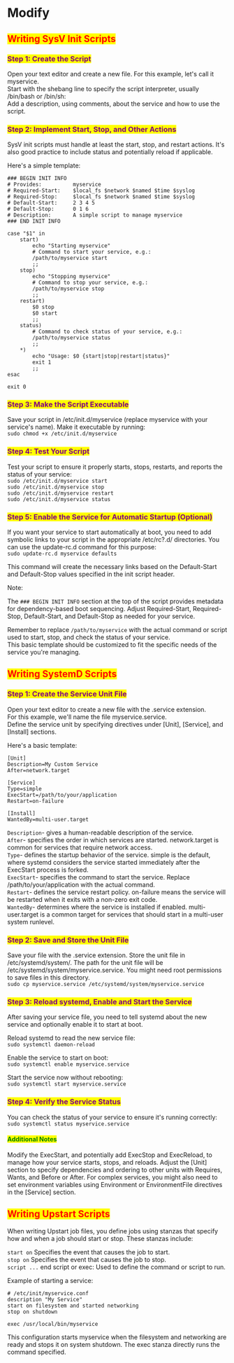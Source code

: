 # Modify

## <mark style="color:red;">Writing SysV Init Scripts</mark>

### <mark style="color:purple;">Step 1: Create the Script</mark>

Open your text editor and create a new file. For this example, let's call it myservice. \
Start with the shebang line to specify the script interpreter, usually /bin/bash or /bin/sh: \
Add a description, using comments, about the service and how to use the script.

### <mark style="color:purple;">Step 2: Implement Start, Stop, and Other Actions</mark>

SysV init scripts must handle at least the start, stop, and restart actions. It's also good practice to include status and potentially reload if applicable.

Here's a simple template:

```
### BEGIN INIT INFO
# Provides:          myservice
# Required-Start:    $local_fs $network $named $time $syslog
# Required-Stop:     $local_fs $network $named $time $syslog
# Default-Start:     2 3 4 5
# Default-Stop:      0 1 6
# Description:       A simple script to manage myservice
### END INIT INFO

case "$1" in
    start)
        echo "Starting myservice"
        # Command to start your service, e.g.:
        /path/to/myservice start
        ;;
    stop)
        echo "Stopping myservice"
        # Command to stop your service, e.g.:
        /path/to/myservice stop
        ;;
    restart)
        $0 stop
        $0 start
        ;;
    status)
        # Command to check status of your service, e.g.:
        /path/to/myservice status
        ;;
    *)
        echo "Usage: $0 {start|stop|restart|status}"
        exit 1
        ;;
esac

exit 0
```

### <mark style="color:purple;">Step 3: Make the Script Executable</mark>

Save your script in /etc/init.d/myservice (replace myservice with your service's name). Make it executable by running:\
`sudo chmod +x /etc/init.d/myservice`

### <mark style="color:purple;">Step 4: Test Your Script</mark>

Test your script to ensure it properly starts, stops, restarts, and reports the status of your service: \
`sudo /etc/init.d/myservice start`\
`sudo /etc/init.d/myservice stop`\
`sudo /etc/init.d/myservice restart`\
`sudo /etc/init.d/myservice status`

### <mark style="color:purple;">Step 5: Enable the Service for Automatic Startup (Optional)</mark>

If you want your service to start automatically at boot, you need to add symbolic links to your script in the appropriate /etc/rc?.d/ directories. You can use the update-rc.d command for this purpose:\
`sudo update-rc.d myservice defaults`

This command will create the necessary links based on the Default-Start and Default-Stop values specified in the init script header.

Note:

The `### BEGIN INIT INFO` section at the top of the script provides metadata for dependency-based boot sequencing. Adjust Required-Start, Required-Stop, Default-Start, and Default-Stop as needed for your service.

Remember to replace `/path/to/myservice` with the actual command or script used to start, stop, and check the status of your service. \
This basic template should be customized to fit the specific needs of the service you're managing.

## <mark style="color:red;">Writing SystemD Scripts</mark>

### <mark style="color:purple;">Step 1: Create the Service Unit File</mark>

Open your text editor to create a new file with the .service extension. \
For this example, we'll name the file myservice.service. \
Define the service unit by specifying directives under \[Unit], \[Service], and \[Install] sections.&#x20;

Here's a basic template:

```
[Unit]
Description=My Custom Service
After=network.target

[Service]
Type=simple
ExecStart=/path/to/your/application
Restart=on-failure

[Install]
WantedBy=multi-user.target
```

`Description`- gives a human-readable description of the service. \
`After`- specifies the order in which services are started. network.target is common for services that require network access. \
`Type`- defines the startup behavior of the service. simple is the default, where systemd considers the service started immediately after the ExecStart process is forked.\
`ExecStart`- specifies the command to start the service. Replace /path/to/your/application with the actual command. \
`Restart`- defines the service restart policy. on-failure means the service will be restarted when it exits with a non-zero exit code. \
`WantedBy`- determines where the service is installed if enabled. multi-user.target is a common target for services that should start in a multi-user system runlevel.

### <mark style="color:purple;">Step 2: Save and Store the Unit File</mark>

Save your file with the .service extension. Store the unit file in /etc/systemd/system/. The path for the unit file will be /etc/systemd/system/myservice.service. You might need root permissions to save files in this directory.\
`sudo cp myservice.service /etc/systemd/system/myservice.service`

### <mark style="color:purple;">Step 3: Reload systemd, Enable and Start the Service</mark>

After saving your service file, you need to tell systemd about the new service and optionally enable it to start at boot.

Reload systemd to read the new service file:\
`sudo systemctl daemon-reload`

Enable the service to start on boot:\
`sudo systemctl enable myservice.service`

Start the service now without rebooting:\
`sudo systemctl start myservice.service`

### <mark style="color:purple;">Step 4: Verify the Service Status</mark>

You can check the status of your service to ensure it's running correctly:\
`sudo systemctl status myservice.service`

#### <mark style="color:green;">Additional Notes</mark>

Modify the ExecStart, and potentially add ExecStop and ExecReload, to manage how your service starts, stops, and reloads. Adjust the \[Unit] section to specify dependencies and ordering to other units with Requires, Wants, and Before or After. For complex services, you might also need to set environment variables using Environment or EnvironmentFile directives in the \[Service] section.

## <mark style="color:red;">Writing Upstart Scripts</mark>

When writing Upstart job files, you define jobs using stanzas that specify how and when a job should start or stop. These stanzas include:

`start on` Specifies the event that causes the job to start.\
`stop on` Specifies the event that causes the job to stop. \
`script ...` end script or exec: Used to define the command or script to run.

Example of starting a service:

```
# /etc/init/myservice.conf
description "My Service"
start on filesystem and started networking
stop on shutdown

exec /usr/local/bin/myservice
```

This configuration starts myservice when the filesystem and networking are ready and stops it on system shutdown. The exec stanza directly runs the command specified.
